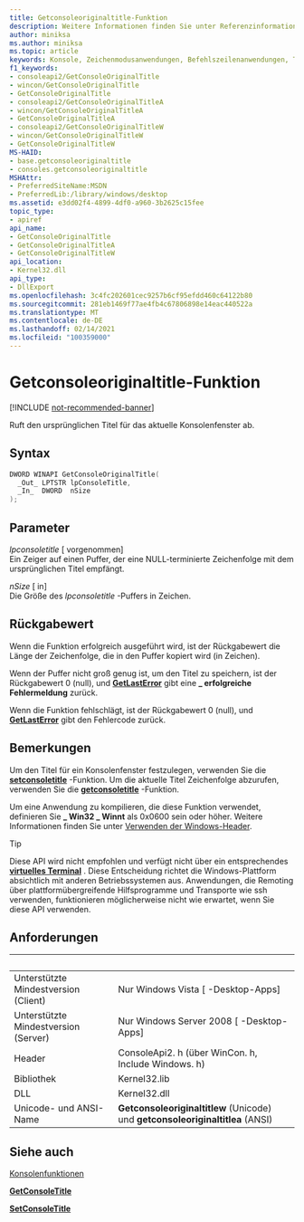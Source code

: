 ```yaml
---
title: Getconsoleoriginaltitle-Funktion
description: Weitere Informationen finden Sie unter Referenzinformationen zur getconsoleoriginaltitle-Funktion, die den ursprünglichen Titel für das aktuelle Konsolenfenster abruft.
author: miniksa
ms.author: miniksa
ms.topic: article
keywords: Konsole, Zeichenmodusanwendungen, Befehlszeilenanwendungen, Terminalanwendungen, Konsolen-API
f1_keywords:
- consoleapi2/GetConsoleOriginalTitle
- wincon/GetConsoleOriginalTitle
- GetConsoleOriginalTitle
- consoleapi2/GetConsoleOriginalTitleA
- wincon/GetConsoleOriginalTitleA
- GetConsoleOriginalTitleA
- consoleapi2/GetConsoleOriginalTitleW
- wincon/GetConsoleOriginalTitleW
- GetConsoleOriginalTitleW
MS-HAID:
- base.getconsoleoriginaltitle
- consoles.getconsoleoriginaltitle
MSHAttr:
- PreferredSiteName:MSDN
- PreferredLib:/library/windows/desktop
ms.assetid: e3dd02f4-4899-4df0-a960-3b2625c15fee
topic_type:
- apiref
api_name:
- GetConsoleOriginalTitle
- GetConsoleOriginalTitleA
- GetConsoleOriginalTitleW
api_location:
- Kernel32.dll
api_type:
- DllExport
ms.openlocfilehash: 3c4fc202601cec9257b6cf95efdd460c64122b80
ms.sourcegitcommit: 281eb1469f77ae4fb4c67806898e14eac440522a
ms.translationtype: MT
ms.contentlocale: de-DE
ms.lasthandoff: 02/14/2021
ms.locfileid: "100359000"
---
```

# <a name="getconsoleoriginaltitle-function"></a>Getconsoleoriginaltitle-Funktion

[!INCLUDE [not-recommended-banner](./includes/not-recommended-banner.md)]

Ruft den ursprünglichen Titel für das aktuelle Konsolenfenster ab.

## <a name="syntax"></a>Syntax

```C
DWORD WINAPI GetConsoleOriginalTitle(
  _Out_ LPTSTR lpConsoleTitle,
  _In_  DWORD  nSize
);
```

## <a name="parameters"></a>Parameter

*lpconsoletitle* \[ vorgenommen\]  
Ein Zeiger auf einen Puffer, der eine NULL-terminierte Zeichenfolge mit dem ursprünglichen Titel empfängt.

*nSize* \[ in\]  
Die Größe des *lpconsoletitle* -Puffers in Zeichen.

## <a name="return-value"></a>Rückgabewert

Wenn die Funktion erfolgreich ausgeführt wird, ist der Rückgabewert die Länge der Zeichenfolge, die in den Puffer kopiert wird (in Zeichen).

Wenn der Puffer nicht groß genug ist, um den Titel zu speichern, ist der Rückgabewert 0 (null), und [**GetLastError**](/windows/win32/api/errhandlingapi/nf-errhandlingapi-getlasterror) gibt eine **\_ erfolgreiche Fehlermeldung** zurück.

Wenn die Funktion fehlschlägt, ist der Rückgabewert 0 (null), und [**GetLastError**](/windows/win32/api/errhandlingapi/nf-errhandlingapi-getlasterror) gibt den Fehlercode zurück.

## <a name="remarks"></a>Bemerkungen

Um den Titel für ein Konsolenfenster festzulegen, verwenden Sie die [**setconsoletitle**](setconsoletitle.md) -Funktion. Um die aktuelle Titel Zeichenfolge abzurufen, verwenden Sie die [**getconsoletitle**](getconsoletitle.md) -Funktion.

Um eine Anwendung zu kompilieren, die diese Funktion verwendet, definieren Sie **\_ Win32 \_ Winnt** als 0x0600 sein oder höher. Weitere Informationen finden Sie unter [Verwenden der Windows-Header](/windows/win32/winprog/using-the-windows-headers).

> [!TIP]
> Diese API wird nicht empfohlen und verfügt nicht über ein entsprechendes **[virtuelles Terminal](console-virtual-terminal-sequences.md)** . Diese Entscheidung richtet die Windows-Plattform absichtlich mit anderen Betriebssystemen aus. Anwendungen, die Remoting über plattformübergreifende Hilfsprogramme und Transporte wie ssh verwenden, funktionieren möglicherweise nicht wie erwartet, wenn Sie diese API verwenden.

## <a name="requirements"></a>Anforderungen

| &nbsp; | &nbsp; |
|-|-|
| Unterstützte Mindestversion (Client) | Nur Windows Vista \[ -Desktop-Apps\] |
| Unterstützte Mindestversion (Server) | Nur Windows Server 2008 \[ -Desktop-Apps\] |
| Header | ConsoleApi2. h (über WinCon. h, Include Windows. h) |
| Bibliothek | Kernel32.lib |
| DLL | Kernel32.dll |
| Unicode- und ANSI-Name | **Getconsoleoriginaltitlew** (Unicode) und **getconsoleoriginaltitlea** (ANSI) |

## <a name="see-also"></a>Siehe auch

[Konsolenfunktionen](console-functions.md)

[**GetConsoleTitle**](getconsoletitle.md)

[**SetConsoleTitle**](setconsoletitle.md)